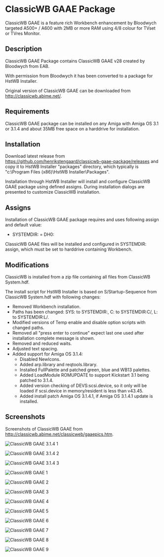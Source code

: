 # ClassicWB GAAE Package

ClassicWB GAAE is a feature rich Workbench enhancement by Bloodwych targeted A500+ / A600 with 2MB or more RAM using 4/8 colour for TVset or TVres Monitor.

## Description

ClassicWB GAAE Package contains ClassicWB GAAE v28 created by Bloodwych from EAB. 

With permission from Bloodwych it has been converted to a package for HstWB Installer.

Original version of ClassicWB GAAE can be downloaded from http://classicwb.abime.net/.

## Requirements

ClassicWB GAAE package can be installed on any Amiga with Amiga OS 3.1 or 3.1.4 and about 35MB free space on a harddrive for installation.

## Installation

Download latest release from https://github.com/henrikstengaard/classicwb-gaae-package/releases and copy it to HstWB Installer "packages" directory, which typically is "c:\Program Files (x86)\HstWB Installer\Packages".

Installation through HstWB Installer will install and configure ClassicWB GAAE package using defined assigns.
During installation dialogs are presented to customize ClassicWB installation.

## Assigns

Installation of ClassicWB GAAE package requires and uses following assign and default value:

- SYSTEMDIR: = DH0:

ClassicWB GAAE files will be installed and configured in SYSTEMDIR: assign, which must be set to harddrive containing Workbench.

## Modifications

ClassicWB is installed from a zip file containing all files from ClassicWB System.hdf.

The install script for HstWB Installer is based on S/Startup-Sequence from ClassicWB System.hdf with following changes:

- Removed Workbench installation.
- Paths has been changed: SYS: to SYSTEMDIR:, C: to SYSTEMDIR:C/, L: to SYSTEMDIR:L/.
- Modified versions of Temp enable and disable option scripts with changed paths.
- Removed all "press enter to continue" expect last one used after installation complete message is shown.
- Removed and reduced waits.
- Adjusted text spacing.
- Added support for Amiga OS 3.1.4:
  - Disabled NewIcons.
  - Added arp.library and reqtools.library.
  - Installed FullPalette and patched green, blue and WB13 palettes.
  - Added LoadModule ROMUPDATE to support Kickstart 3.1 being patched to 3.1.4.
  - Added version checking of DEVS:scsi.device, so it only will be loaded if scsi.device in memory/resident is less than v43.45.
  - Added install patch Amiga OS 3.1.4.1, if Amiga OS 3.1.4.1 update is installed.

## Screenshots

Screenshots of ClassicWB GAAE from http://classicwb.abime.net/classicweb/gaaepics.htm.

![ClassicWB GAAE 3.1.4 1](screenshots/classicwb_gaae_3.1.4_1.png?raw=true)

![ClassicWB GAAE 3.1.4 2](screenshots/classicwb_gaae_3.1.4_2.png?raw=true)

![ClassicWB GAAE 3.1.4 3](screenshots/classicwb_gaae_3.1.4_3.png?raw=true)

![ClassicWB GAAE 1](screenshots/classicwb_gaae_1.png?raw=true)

![ClassicWB GAAE 2](screenshots/classicwb_gaae_2.png?raw=true)

![ClassicWB GAAE 3](screenshots/classicwb_gaae_3.png?raw=true)

![ClassicWB GAAE 4](screenshots/classicwb_gaae_4.png?raw=true)

![ClassicWB GAAE 5](screenshots/classicwb_gaae_5.png?raw=true)

![ClassicWB GAAE 6](screenshots/classicwb_gaae_6.png?raw=true)

![ClassicWB GAAE 7](screenshots/classicwb_gaae_7.png?raw=true)

![ClassicWB GAAE 8](screenshots/classicwb_gaae_8.png?raw=true)

![ClassicWB GAAE 9](screenshots/classicwb_gaae_9.png?raw=true)